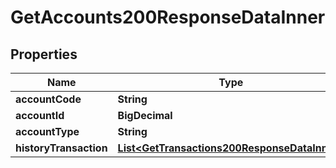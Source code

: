

# GetAccounts200ResponseDataInner


## Properties

| Name | Type | Description | Notes |
|------------ | ------------- | ------------- | -------------|
|**accountCode** | **String** |  |  [optional] |
|**accountId** | **BigDecimal** |  |  [optional] |
|**accountType** | **String** |  |  [optional] |
|**historyTransaction** | [**List&lt;GetTransactions200ResponseDataInner&gt;**](GetTransactions200ResponseDataInner.md) |  |  [optional] |



